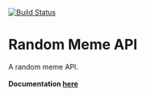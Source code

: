 [![Build Status](https://travis-ci.com/Funtext/Random-Memes.svg?branch=master)](https://travis-ci.com/Funtext/Random-Memes)
# Random Meme API
A random meme API.<br><br><strong>Documentation [here](https://github.com/Funtext/Random-Memes/wiki)</strong>
